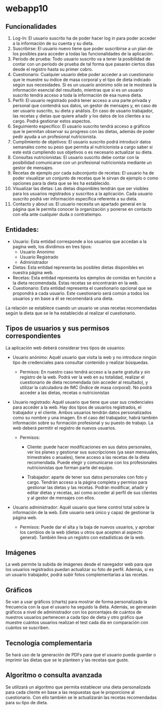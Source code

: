 # webapp10
## Funcionalidades
1. Log-In: El usuario suscrito ha de poder hacer log in para poder acceder a la información de su cuenta y su dieta.
2. Suscribirse: El usuario nuevo tiene que poder suscribirse a un plan de los posibles para acceder a todas las funcionalidades de la aplicación.
3. Período de prueba: Todo usuario suscrito va a tener la posibilidad de contar con un periodo de prueba de tal forma que pasarán ciertos días desde el registro hasta su primer cobro.
4. Cuestionario: Cualquier usuario debe poder acceder a un cuestionario que le muestre su índice de masa corporal y el tipo de dieta indicado según sus necesidades. Si es un usuario anónimo sólo se le mostrará la información esencial del resultado, mientras que si es un usuario suscrito tendrá acceso a toda la información de esa nueva dieta.
5. Perfil: El usuario registrado podrá tener acceso a una parte privada y personal que contendrá sus datos, un gestor de mensajes y, en caso de ser usuario suscrito, su dieta y análisis. En caso de usuario trabajador, las recetas y dietas que quiere añadir y los datos de los clientes a su cargo. Podrá gestionar estos aspectos.
6. Seguimiento específico: El usuario suscrito tendrá acceso a gráficos que le permitan observar su progreso con las dietas, además de poder pedir ayuda a un profesional nutricionista.
7. Cumplimiento de objetivos: El usuario suscrito podrá introducir datos semanales como su peso que permita al nutricionista a cargo saber si este está cumpliendo sus objetivos o es necesario actualizar su dieta.
8. Consultas nutricionistas: El usuario suscrito debe contar con la posibilidad comunicarse con un profesional nutricionista mediante un gestor de mensajes.
9. Recetas de ejemplo por cada subconjunto de recetas: El usuario ha de poder visualizar un conjunto de recetas que le sirvan de ejemplo o como opciones para la dieta que se les ha establecido.
10. Visualizar las dietas: Las dietas disponibles tendrán que ser visibles para los usuarios registrados y suscritos a la aplicación. Cada usuario suscrito podrá ver información específica referente a su dieta.
11. Contacto y about us: El usuario necesita un apartado general en la página que le permita conocer la organización y ponerse en contacto con ella ante cualquier duda o contratiempo.

## Entidades: 
+ Usuario: Esta entidad corresponde a los usuarios que accedan a la pagina web, los dividimos en tres tipos:
  + Usuario Anonimo
  + Usuario Registrado
  + Administrador
+ Dietas: Esta entidad representa las posibles dietas disponibles en nuestra página web.
+ Recetas: Esta entidad representa los ejemplos de comidas en función a la dieta recomendada. Estas recetas se encontrarán en la web.
+ Cuestionario: Esta entidad representa el cuestionario opcional que se propondrá a cada usuario. Este cuestionario será común a todos los usuarios y en base a él se recomendará una dieta.

La relación se establece cuando un usuario ve unas recetas recomendadas según la dieta que se le ha establecido al realizar el cuestionario.

## Tipos de usuarios y sus permisos correspondientes
La aplicación web deberá considerar tres tipos de usuarios:

+ Usuario anónimo: Aquél usuario que visita la web y no introduce ningún tipo de credenciales para consultar contenido y realizar búsquedas. 

  - Permisos: En nuestro caso tendrá acceso a la parte gratuita y sin registro de la web. Podrá ver la web en su totalidad, realizar el cuestionario de dieta recomendada (sin acceder al resultado), y utilizar la calculadora de IMC (Índice de masa corporal). No podrá acceder a las dietas, recetas o nutricionistas



+ Usuario registrado: Aquél usuario que tiene que usar sus credenciales para acceder a la web.  Hay dos tipos de usuarios registrados, el trabajador y el cliente.
Ambos usuarios tendrán datos personalizados como su nombre y una imagen. En el caso del trabajador, habrá también información sobre su formación profesional y su puesto de trabajo. La web deberá permitir el registro de nuevos usuarios. 

  - Permisos:

    + Cliente: puede hacer modificaciones en sus datos personales, ver los planes y gestionar sus suscripciones (ya sean mensuales, trimestrales o anuales), tiene acceso a las recetas de la dieta recomendada. Puede elegir y comunicarse con los profesionales nutricionistas que forman parte del equipo.

    + Trabajador: aparte de tener sus datos personales con foto y cargo. Tendrán acceso a la página completa y permiso para gestionar las dietas y las recetas. Podrán modificar, añadir y editar dietas y recetas, así como acceder al perfil de sus clientes y al gestor de mensajes con ellos.

+ Usuario administrador: Aquél usuario que tiene control total sobre la información de la web. Este usuario será único y capaz de gestionar la página web.

  - Permisos: Puede dar el alta y la baja de nuevos usuarios, y aprobar los cambios de la web (dietas u otros que acepten al aspecto general). También lleva un registro con estadísticas de la web.


## Imágenes
La web permite la subida de imágenes desde el navegador web para que los usuarios registrados puedan actualizar su foto de perfil. Además, si es un usuario trabajador, podrá subir fotos complementarias a las recetas.

## Gráficos 
Se van a usar gráficos (charts) para mostrar de forma personalizada la frecuencia con la que el usuario ha seguido la dieta. 
Además, se generarán gráficos a nivel de administrador con los porcentajes de cuántos de nuestros usuarios pertenecen a cada tipo de dieta y otro gráfico que muestre cuántos usuarios realizan el test cada día en comparación con cuántos se suscriben.

## Tecnología complementaria
Se hará uso de la generación de PDFs para que el usuario pueda guardar o imprimir las dietas que se le planteen y las recetas que guste.

## Algoritmo o consulta avanzada
Se utilizará un algoritmo que permita establecer una dieta personalizada para cada cliente en base a las respuestas que le proporcione al cuestionario. Con ello también se le actualizarán las recetas recomendadas para su tipo de dieta.
